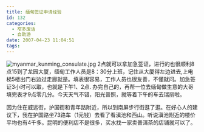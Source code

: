 ```yaml
---
title: 缅甸签证申请经验
id: 132
categories:
  - 窄多废话
  - 自助游
date: 2007-04-23 11:04:51
tags:
---
```


![myanmar_kunming_consulate.jpg](http://www.zhaiduo.com/wp-content/data/myanmar_kunming_consulate.jpg)
2点就可以拿加急签证，进行的也很顺利8点15到了龙园大厦，缅甸工作人员是8：30分上班，记住从大厦得左边进去,上电梯5楼出门右边过走廊就是。填表很容易，工作人员也很友善，不懂就问。加急签证3小时可以取，也就是下午1、2点. 办完自己的，再帮一位去缅甸做生意的大哥填完表才9点零几分。今天天气不错，阳光普照，就等着下午的车去瑞丽啦。

因为住在威远街，护国街和青年路附近，所以到南屏步行街逛了逛。在好心人的建议下，我在护国路坐73路车（1元钱）去看了看滇池和西山。听说滇池附近的楼价平均也有4千多。昆明的便利店不是很多，买水找一家卖普洱茶的店铺就可以了。
